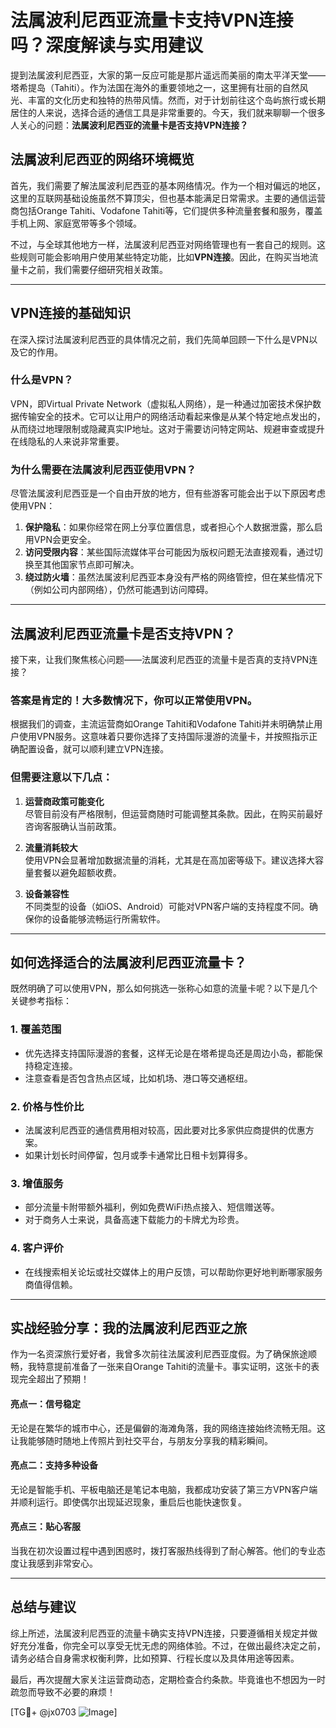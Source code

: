 # 法属波利尼西亚流量卡支持VPN连接吗？深度解读与实用建议

提到法属波利尼西亚，大家的第一反应可能是那片遥远而美丽的南太平洋天堂——塔希提岛（Tahiti）。作为法国在海外的重要领地之一，这里拥有壮丽的自然风光、丰富的文化历史和独特的热带风情。然而，对于计划前往这个岛屿旅行或长期居住的人来说，选择合适的通信工具是非常重要的。今天，我们就来聊聊一个很多人关心的问题：**法属波利尼西亚的流量卡是否支持VPN连接？**

## 法属波利尼西亚的网络环境概览

首先，我们需要了解法属波利尼西亚的基本网络情况。作为一个相对偏远的地区，这里的互联网基础设施虽然不算顶尖，但也基本能满足日常需求。主要的通信运营商包括Orange Tahiti、Vodafone Tahiti等，它们提供多种流量套餐和服务，覆盖手机上网、家庭宽带等多个领域。

不过，与全球其他地方一样，法属波利尼西亚对网络管理也有一套自己的规则。这些规则可能会影响用户使用某些特定功能，比如**VPN连接**。因此，在购买当地流量卡之前，我们需要仔细研究相关政策。

---

## VPN连接的基础知识

在深入探讨法属波利尼西亚的具体情况之前，我们先简单回顾一下什么是VPN以及它的作用。

### 什么是VPN？

VPN，即Virtual Private Network（虚拟私人网络），是一种通过加密技术保护数据传输安全的技术。它可以让用户的网络活动看起来像是从某个特定地点发出的，从而绕过地理限制或隐藏真实IP地址。这对于需要访问特定网站、规避审查或提升在线隐私的人来说非常重要。

### 为什么需要在法属波利尼西亚使用VPN？

尽管法属波利尼西亚是一个自由开放的地方，但有些游客可能会出于以下原因考虑使用VPN：

1. **保护隐私**：如果你经常在网上分享位置信息，或者担心个人数据泄露，那么启用VPN会更安全。
2. **访问受限内容**：某些国际流媒体平台可能因为版权问题无法直接观看，通过切换至其他国家节点即可解决。
3. **绕过防火墙**：虽然法属波利尼西亚本身没有严格的网络管控，但在某些情况下（例如公司内部网络），仍然可能遇到访问障碍。

---

## 法属波利尼西亚流量卡是否支持VPN？

接下来，让我们聚焦核心问题——法属波利尼西亚的流量卡是否真的支持VPN连接？

### 答案是肯定的！大多数情况下，你可以正常使用VPN。

根据我们的调查，主流运营商如Orange Tahiti和Vodafone Tahiti并未明确禁止用户使用VPN服务。这意味着只要你选择了支持国际漫游的流量卡，并按照指示正确配置设备，就可以顺利建立VPN连接。

### 但需要注意以下几点：

1. **运营商政策可能变化**  
   尽管目前没有严格限制，但运营商随时可能调整其条款。因此，在购买前最好咨询客服确认当前政策。

2. **流量消耗较大**  
   使用VPN会显著增加数据流量的消耗，尤其是在高加密等级下。建议选择大容量套餐以避免超额收费。

3. **设备兼容性**  
   不同类型的设备（如iOS、Android）可能对VPN客户端的支持程度不同。确保你的设备能够流畅运行所需软件。

---

## 如何选择适合的法属波利尼西亚流量卡？

既然明确了可以使用VPN，那么如何挑选一张称心如意的流量卡呢？以下是几个关键参考指标：

### 1. **覆盖范围**
   - 优先选择支持国际漫游的套餐，这样无论是在塔希提岛还是周边小岛，都能保持稳定连接。
   - 注意查看是否包含热点区域，比如机场、港口等交通枢纽。

### 2. **价格与性价比**
   - 法属波利尼西亚的通信费用相对较高，因此要对比多家供应商提供的优惠方案。
   - 如果计划长时间停留，包月或季卡通常比日租卡划算得多。

### 3. **增值服务**
   - 部分流量卡附带额外福利，例如免费WiFi热点接入、短信赠送等。
   - 对于商务人士来说，具备高速下载能力的卡牌尤为珍贵。

### 4. **客户评价**
   - 在线搜索相关论坛或社交媒体上的用户反馈，可以帮助你更好地判断哪家服务商值得信赖。

---

## 实战经验分享：我的法属波利尼西亚之旅

作为一名资深旅行爱好者，我曾多次前往法属波利尼西亚度假。为了确保旅途顺畅，我特意提前准备了一张来自Orange Tahiti的流量卡。事实证明，这张卡的表现完全超出了预期！

#### 亮点一：信号稳定
无论是在繁华的城市中心，还是偏僻的海滩角落，我的网络连接始终流畅无阻。这让我能够随时随地上传照片到社交平台，与朋友分享我的精彩瞬间。

#### 亮点二：支持多种设备
无论是智能手机、平板电脑还是笔记本电脑，我都成功安装了第三方VPN客户端并顺利运行。即使偶尔出现延迟现象，重启后也能快速恢复。

#### 亮点三：贴心客服
当我在初次设置过程中遇到困惑时，拨打客服热线得到了耐心解答。他们的专业态度让我感到非常安心。

---

## 总结与建议

综上所述，法属波利尼西亚的流量卡确实支持VPN连接，只要遵循相关规定并做好充分准备，你完全可以享受无忧无虑的网络体验。不过，在做出最终决定之前，请务必结合自身需求权衡利弊，比如预算、行程长度以及具体用途等因素。

最后，再次提醒大家关注运营商动态，定期检查合约条款。毕竟谁也不想因为一时疏忽而导致不必要的麻烦！

[TG💪+ @jx0703 ![Image](https://github.com/user-attachments/assets/dbca1d08-cadb-493c-b0ec-ad6f7a83f270)]